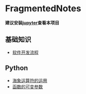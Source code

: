 # FragmentedNotes

**建议安装[jupyter](https://jupyter.org/install)查看本项目**

## 基础知识
- [软件开发流程](base/waterfall_xp_scrum_devops.ipynb)

## Python
- [海象运算符的运用]("python/assignment_expresions.ipynb")
- [函数的可变参数]("python/args_kwargs.ipynb")
